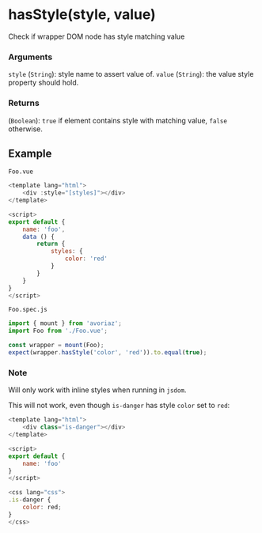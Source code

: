 # hasStyle(style, value)

Check if wrapper DOM node has style matching value

### Arguments

`style` (`String`): style name to assert value of.
`value` (`String`): the value style property should hold.

### Returns

(`Boolean`): `true` if element contains style with matching value,
`false` otherwise.

## Example

`Foo.vue`

```js
<template lang="html">
    <div :style="[styles]"></div>
</template>

<script>
export default {
    name: 'foo',
    data () {
        return {
            styles: {
                color: 'red'
            }
        }
    }
}
</script>
```

`Foo.spec.js`

```js
import { mount } from 'avoriaz';
import Foo from './Foo.vue';

const wrapper = mount(Foo);
expect(wrapper.hasStyle('color', 'red')).to.equal(true);
```

### Note

Will only work with inline styles when running in `jsdom`.

This will not work, even though `is-danger` has style `color` set to `red`:

```js
<template lang="html">
    <div class="is-danger"></div>
</template>

<script>
export default {
    name: 'foo'
}
</script>

<css lang="css">
.is-danger {
    color: red;
}
</css>
```
